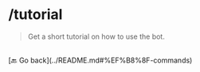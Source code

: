 # /tutorial
> Get a short tutorial on how to use the bot.
<br>
 [🔙 Go back](../README.md#%EF%B8%8F-commands)